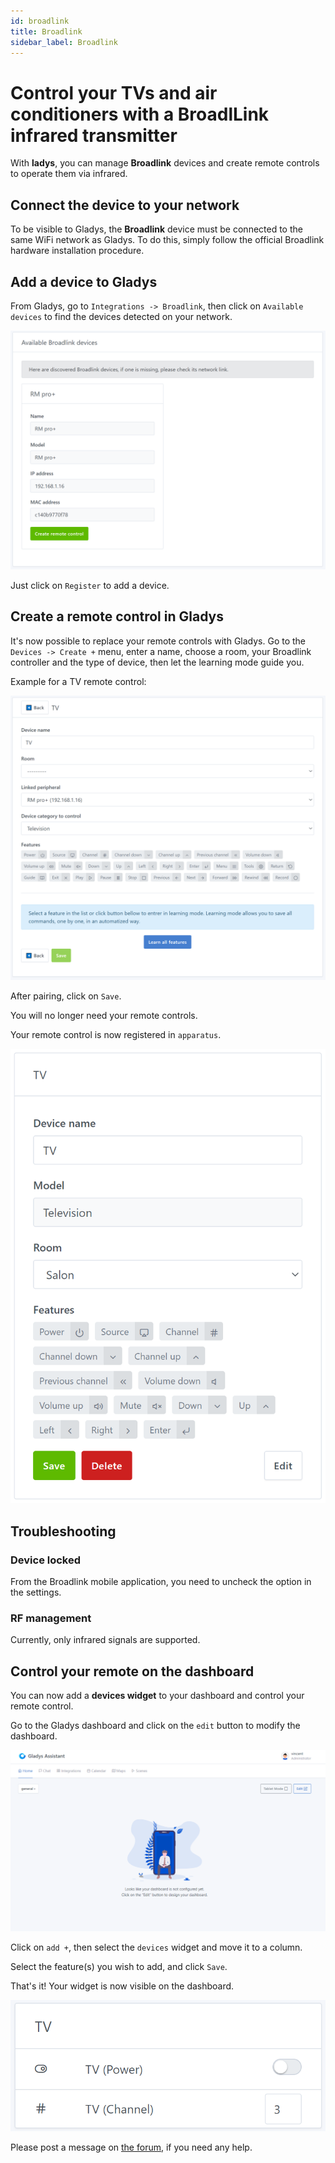 ```yaml
---
id: broadlink
title: Broadlink
sidebar_label: Broadlink
---
```


# Control your TVs and air conditioners with a BroadlLink infrared transmitter

With **ladys**, you can manage **Broadlink** devices and create remote controls to operate them via infrared.

## Connect the device to your network

To be visible to Gladys, the **Broadlink** device must be connected to the same WiFi network as Gladys. To do this, simply follow the official Broadlink hardware installation procedure.

## Add a device to Gladys

From Gladys, go to `Integrations -> Broadlink`, then click on `Available devices` to find the devices detected on your network.

![available_devices](../../static/img/docs/en/configuration/broadlink/available_devices.png)

Just click on `Register` to add a device.

## Create a remote control in Gladys

It's now possible to replace your remote controls with Gladys. Go to the `Devices -> Create +` menu, enter a name, choose a room, your Broadlink controller and the type of device, then let the learning mode guide you.

Example for a TV remote control:

![tv_device](../../static/img/docs/en/configuration/broadlink/create_remote.png)

After pairing, click on `Save`.

You will no longer need your remote controls.

Your remote control is now registered in `apparatus`.

![tv_device](../../static/img/docs/en/configuration/broadlink/tv_device.png)

## Troubleshooting

### Device locked

From the Broadlink mobile application, you need to uncheck the option in the settings.

### RF management

Currently, only infrared signals are supported.

## Control your remote on the dashboard

You can now add a **devices widget** to your dashboard and control your remote control.

Go to the Gladys dashboard and click on the `edit` button to modify the dashboard.

[](https://gladysassistant.com/fr/docs/integrations/camera/#ajoutez-la-cam%C3%A9ra-au-dashboard-de-gladys-assistant)

![edit_dashboard](../../static/img/docs/en/configuration/broadlink/edit_dashboard.png)

Click on `add +`, then select the `devices` widget and move it to a column.

Select the feature(s) you wish to add, and click `Save`.

That's it! Your widget is now visible on the dashboard.

![widget_dashboard](../../static/img/docs/en/configuration/broadlink/dashboard.png)

Please post a message on [the forum](https://en-community.gladysassistant.com), if you need any help.